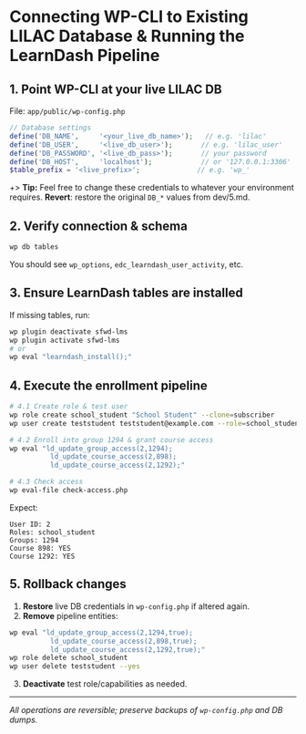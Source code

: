 # Connecting WP-CLI to Existing LILAC Database & Running the LearnDash Pipeline

## 1. Point WP-CLI at your live LILAC DB
File: `app/public/wp-config.php`
```php
// Database settings
define('DB_NAME',     '<your_live_db_name>');   // e.g. 'lilac'
define('DB_USER',     '<live_db_user>');       // e.g. 'lilac_user'
define('DB_PASSWORD', '<live_db_pass>');       // your password
define('DB_HOST',     'localhost');            // or '127.0.0.1:3306'
$table_prefix = '<live_prefix>';              // e.g. 'wp_'
```
+> **Tip:** Feel free to change these credentials to whatever your environment requires.
**Revert**: restore the original `DB_*` values from dev/5.md.

## 2. Verify connection & schema
```bash
wp db tables
``` 
You should see `wp_options`, `edc_learndash_user_activity`, etc.

## 3. Ensure LearnDash tables are installed
If missing tables, run:
```bash
wp plugin deactivate sfwd-lms
wp plugin activate sfwd-lms
# or
wp eval "learndash_install();"
```

## 4. Execute the enrollment pipeline
```bash
# 4.1 Create role & test user
wp role create school_student "School Student" --clone=subscriber
wp user create teststudent teststudent@example.com --role=school_student --user_pass="Pass123!"

# 4.2 Enroll into group 1294 & grant course access
wp eval "ld_update_group_access(2,1294);
          ld_update_course_access(2,898);
          ld_update_course_access(2,1292);"

# 4.3 Check access
wp eval-file check-access.php
``` 
Expect:
```
User ID: 2
Roles: school_student
Groups: 1294
Course 898: YES
Course 1292: YES
```

## 5. Rollback changes
1. **Restore** live DB credentials in `wp-config.php` if altered again.
2. **Remove** pipeline entities:
```bash
wp eval "ld_update_group_access(2,1294,true);
          ld_update_course_access(2,898,true);
          ld_update_course_access(2,1292,true);"
wp role delete school_student
wp user delete teststudent --yes
```
3. **Deactivate** test role/capabilities as needed.

---
*All operations are reversible; preserve backups of `wp-config.php` and DB dumps.*
